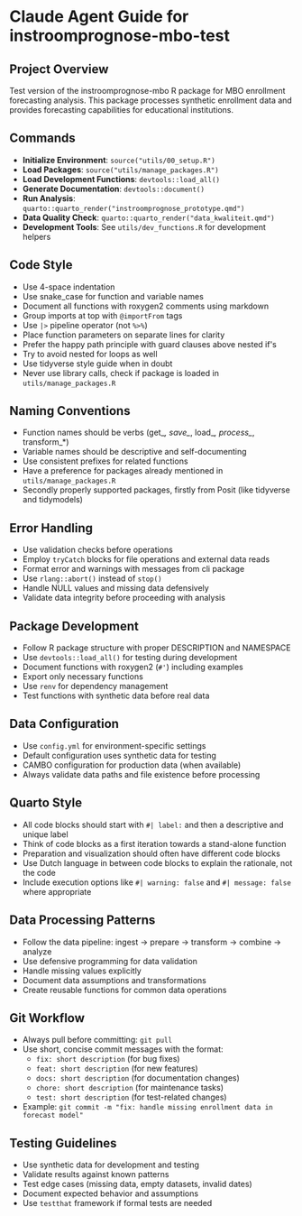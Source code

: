# Claude Agent Guide for instroomprognose-mbo-test

## Project Overview
Test version of the instroomprognose-mbo R package for MBO enrollment forecasting analysis. This package processes synthetic enrollment data and provides forecasting capabilities for educational institutions.

## Commands
- **Initialize Environment**: `source("utils/00_setup.R")`
- **Load Packages**: `source("utils/manage_packages.R")`
- **Load Development Functions**: `devtools::load_all()`
- **Generate Documentation**: `devtools::document()`
- **Run Analysis**: `quarto::quarto_render("instroomprognose_prototype.qmd")`
- **Data Quality Check**: `quarto::quarto_render("data_kwaliteit.qmd")`
- **Development Tools**: See `utils/dev_functions.R` for development helpers

## Code Style
- Use 4-space indentation
- Use snake_case for function and variable names
- Document all functions with roxygen2 comments using markdown
- Group imports at top with `@importFrom` tags
- Use `|>` pipeline operator (not `%>%`)
- Place function parameters on separate lines for clarity
- Prefer the happy path principle with guard clauses above nested if's
- Try to avoid nested for loops as well
- Use tidyverse style guide when in doubt
- Never use library calls, check if package is loaded in `utils/manage_packages.R`

## Naming Conventions
- Function names should be verbs (get_*, save_*, load_*, process_*, transform_*)
- Variable names should be descriptive and self-documenting
- Use consistent prefixes for related functions
- Have a preference for packages already mentioned in `utils/manage_packages.R`
- Secondly properly supported packages, firstly from Posit (like tidyverse and tidymodels)

## Error Handling
- Use validation checks before operations
- Employ `tryCatch` blocks for file operations and external data reads
- Format error and warnings with messages from cli package
- Use `rlang::abort()` instead of `stop()`
- Handle NULL values and missing data defensively
- Validate data integrity before proceeding with analysis

## Package Development
- Follow R package structure with proper DESCRIPTION and NAMESPACE
- Use `devtools::load_all()` for testing during development
- Document functions with roxygen2 (`#'`) including examples
- Export only necessary functions
- Use `renv` for dependency management
- Test functions with synthetic data before real data

## Data Configuration
- Use `config.yml` for environment-specific settings
- Default configuration uses synthetic data for testing
- CAMBO configuration for production data (when available)
- Always validate data paths and file existence before processing

## Quarto Style
- All code blocks should start with `#| label:` and then a descriptive and unique label
- Think of code blocks as a first iteration towards a stand-alone function
- Preparation and visualization should often have different code blocks
- Use Dutch language in between code blocks to explain the rationale, not the code
- Include execution options like `#| warning: false` and `#| message: false` where appropriate

## Data Processing Patterns
- Follow the data pipeline: ingest → prepare → transform → combine → analyze
- Use defensive programming for data validation
- Handle missing values explicitly
- Document data assumptions and transformations
- Create reusable functions for common data operations

## Git Workflow
- Always pull before committing: `git pull`
- Use short, concise commit messages with the format:
  - `fix: short description` (for bug fixes)
  - `feat: short description` (for new features)
  - `docs: short description` (for documentation changes)
  - `chore: short description` (for maintenance tasks)
  - `test: short description` (for test-related changes)
- Example: `git commit -m "fix: handle missing enrollment data in forecast model"`

## Testing Guidelines
- Use synthetic data for development and testing
- Validate results against known patterns
- Test edge cases (missing data, empty datasets, invalid dates)
- Document expected behavior and assumptions
- Use `testthat` framework if formal tests are needed